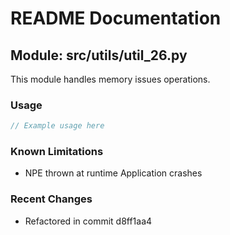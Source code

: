 # README Documentation

## Module: src/utils/util_26.py

This module handles memory issues operations.

### Usage

```java
// Example usage here
```

### Known Limitations

- NPE thrown at runtime Application crashes

### Recent Changes

- Refactored in commit d8ff1aa4
